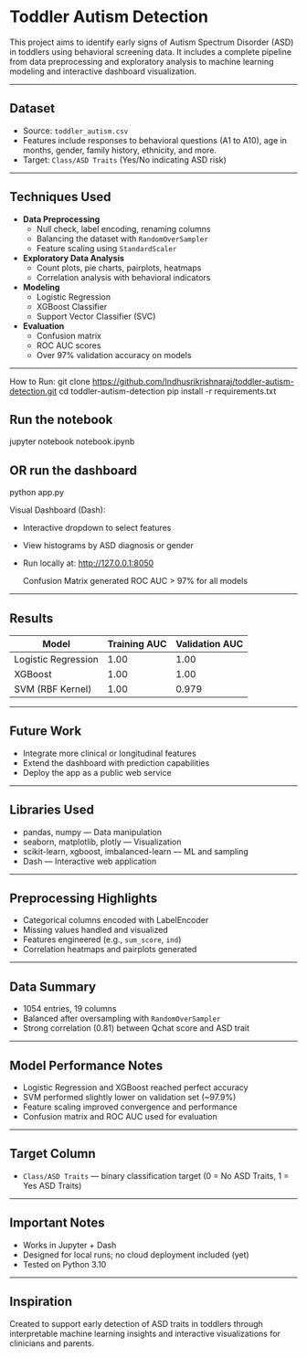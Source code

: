 # Toddler Autism Detection

This project aims to identify early signs of Autism Spectrum Disorder (ASD) in toddlers using behavioral screening data. It includes a complete pipeline from data preprocessing and exploratory analysis to machine learning modeling and interactive dashboard visualization.

---

##  Dataset

- Source: `toddler_autism.csv`
- Features include responses to behavioral questions (A1 to A10), age in months, gender, family history, ethnicity, and more.
- Target: `Class/ASD Traits` (Yes/No indicating ASD risk)

---

##  Techniques Used

- **Data Preprocessing**
  - Null check, label encoding, renaming columns
  - Balancing the dataset with `RandomOverSampler`
  - Feature scaling using `StandardScaler`
- **Exploratory Data Analysis**
  - Count plots, pie charts, pairplots, heatmaps
  - Correlation analysis with behavioral indicators
- **Modeling**
  - Logistic Regression
  - XGBoost Classifier
  - Support Vector Classifier (SVC)
- **Evaluation**
  - Confusion matrix
  - ROC AUC scores
  - Over 97% validation accuracy on models

---

 How to Run:
git clone https://github.com/Indhusrikrishnaraj/toddler-autism-detection.git
cd toddler-autism-detection
pip install -r requirements.txt

##  Run the notebook
jupyter notebook notebook.ipynb

##  OR run the dashboard
python app.py

 Visual Dashboard (Dash):
- Interactive dropdown to select features
- View histograms by ASD diagnosis or gender
- Run locally at: http://127.0.0.1:8050

  Confusion Matrix generated
  ROC AUC > 97% for all models


---

##  Results

| Model                | Training AUC | Validation AUC |
|---------------------|--------------|----------------|
| Logistic Regression | 1.00         | 1.00           |
| XGBoost             | 1.00         | 1.00           |
| SVM (RBF Kernel)    | 1.00         | 0.979          |

---

##  Future Work

- Integrate more clinical or longitudinal features  
- Extend the dashboard with prediction capabilities  
- Deploy the app as a public web service

---

##  Libraries Used

- pandas, numpy — Data manipulation  
- seaborn, matplotlib, plotly — Visualization  
- scikit-learn, xgboost, imbalanced-learn — ML and sampling  
- Dash — Interactive web application

---

##  Preprocessing Highlights

- Categorical columns encoded with LabelEncoder  
- Missing values handled and visualized  
- Features engineered (e.g., `sum_score`, `ind`)  
- Correlation heatmaps and pairplots generated  

---

##  Data Summary

- 1054 entries, 19 columns  
- Balanced after oversampling with `RandomOverSampler`  
- Strong correlation (0.81) between Qchat score and ASD trait  

---

##  Model Performance Notes

- Logistic Regression and XGBoost reached perfect accuracy  
- SVM performed slightly lower on validation set (~97.9%)  
- Feature scaling improved convergence and performance  
- Confusion matrix and ROC AUC used for evaluation  

---

##  Target Column

- `Class/ASD Traits` — binary classification target (0 = No ASD Traits, 1 = Yes ASD Traits)  

---

##  Important Notes

- Works in Jupyter + Dash  
- Designed for local runs; no cloud deployment included (yet)  
- Tested on Python 3.10  

---

##  Inspiration

Created to support early detection of ASD traits in toddlers through interpretable machine learning insights and interactive visualizations for clinicians and parents.

